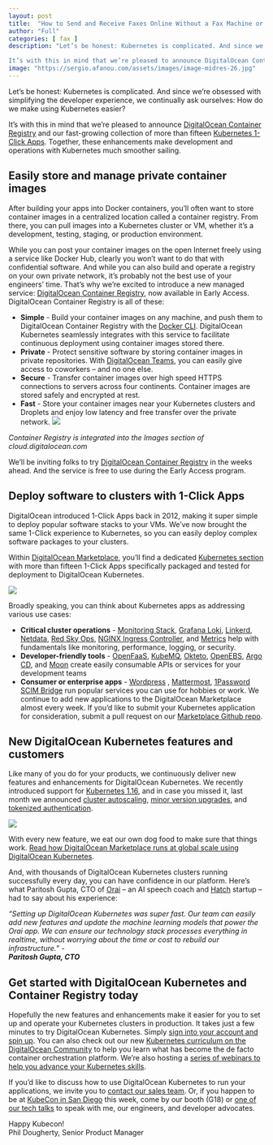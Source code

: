 ```yaml
---
layout: post
title:  "How to Send and Receive Faxes Online Without a Fax Machine or Phone Line"
author: "Full"
categories: [ fax ]
description: "Let’s be honest: Kubernetes is complicated. And since we’re obsessed with simplifying the developer experience, we continually ask ourselves: How do we make using Kubernetes easier?

It’s with this in mind that we’re pleased to announce DigitalOcean Container Registryhttps://www.digitalocean.com/products/containerregistry/ and our fastgrowing collection of more than fifteen Kubernetes 1Click Appshttps://marketplace.digitalocean.com/category/kubernetes. Together, these enhancements make developme"
image: "https://sergio.afanou.com/assets/images/image-midres-26.jpg"
---
```



Let’s be honest: Kubernetes is complicated. And since we’re obsessed with simplifying the developer experience, we continually ask ourselves: How do we make using Kubernetes easier?

It’s with this in mind that we’re pleased to announce [DigitalOcean Container Registry](https://www.digitalocean.com/products/container-registry/) and our fast-growing collection of more than fifteen [Kubernetes 1-Click Apps](https://marketplace.digitalocean.com/category/kubernetes). Together, these enhancements make development and operations with Kubernetes much smoother sailing.

Easily store and manage private container images
------------------------------------------------

After building your apps into Docker containers, you’ll often want to store container images in a centralized location called a container registry. From there, you can pull images into a Kubernetes cluster or VM, whether it’s a development, testing, staging, or production environment.

While you can post your container images on the open Internet freely using a service like Docker Hub, clearly you won’t want to do that with confidential software. And while you can also build and operate a registry on your own private network, it’s probably not the best use of your engineers’ time. That’s why we’re excited to introduce a new managed service: [DigitalOcean Container Registry](https://www.digitalocean.com/products/container-registry/), now available in Early Access. DigitalOcean Container Registry is all of these:

* **Simple** - Build your container images on any machine, and push them to DigitalOcean Container Registry with the [Docker CLI](https://docs.docker.com/engine/reference/commandline/cli/). DigitalOcean Kubernetes seamlessly integrates with this service to facilitate continuous deployment using container images stored there.
* **Private** - Protect sensitive software by storing container images in private repositories. With [DigitalOcean Teams](https://www.digitalocean.com/products/teams/), you can easily give access to coworkers – and no one else.
* **Secure** - Transfer container images over high speed HTTPS connections to servers across four continents. Container images are stored safely and encrypted at rest.
* **Fast** - Store your container images near your Kubernetes clusters and Droplets and enjoy low latency and free transfer over the private network.
![](https://images.prismic.io/www-static/68b2e34b-cee8-428f-bd65-e1089df8c047_digitalocean-container-registry-ui.png?auto=compress,format)

*Container Registry is integrated into the Images section of cloud.digitalocean.com*

We’ll be inviting folks to try [DigitalOcean Container Registry](https://www.digitalocean.com/products/container-registry/) in the weeks ahead. And the service is free to use during the Early Access program.

Deploy software to clusters with 1-Click Apps
---------------------------------------------

DigitalOcean introduced 1-Click Apps back in 2012, making it super simple to deploy popular software stacks to your VMs. We’ve now brought the same 1-Click experience to Kubernetes, so you can easily deploy complex software packages to your clusters.

Within [DigitalOcean Marketplace](https://marketplace.digitalocean.com/), you’ll find a dedicated [Kubernetes section](https://marketplace.digitalocean.com/category/kubernetes) with more than fifteen 1-Click Apps specifically packaged and tested for deployment to DigitalOcean Kubernetes.

![](https://images.prismic.io/www-static/4a9bc9d3-593f-47bb-a6fd-857a36e8a3c4_digitalocean-kubernetes-1-click-apps.png?auto=compress,format)

Broadly speaking, you can think about Kubernetes apps as addressing various use cases:

* **Critical cluster operations** - [Monitoring Stack](https://marketplace.digitalocean.com/apps/kubernetes-monitoring-stack), [Grafana Loki](https://marketplace.digitalocean.com/apps/grafana-loki), [Linkerd](https://marketplace.digitalocean.com/apps/linkerd), [Netdata](https://marketplace.digitalocean.com/apps/netdata), [Red Sky Ops](https://marketplace.digitalocean.com/apps/red-sky-ops), [NGINX Ingress Controller](https://marketplace.digitalocean.com/apps/nginx-ingress-controller), and [Metrics](https://marketplace.digitalocean.com/apps/kubernetes-metrics-server) help with fundamentals like monitoring, performance, logging, or security.
* **Developer-friendly tools** - [OpenFaaS](https://marketplace.digitalocean.com/apps/openfaas-kubernetes), [KubeMQ](https://marketplace.digitalocean.com/apps/kubemq), [Okteto](https://marketplace.digitalocean.com/apps/okteto-1), [OpenEBS](https://marketplace.digitalocean.com/apps/openebs-1), [Argo CD](https://marketplace.digitalocean.com/apps/argo-cd), and [Moon](https://marketplace.digitalocean.com/apps/moon) create easily consumable APIs or services for your development teams
* **Consumer or enterprise apps** - [Wordpress](https://marketplace.digitalocean.com/apps/wordpress-kubernetes) , [Mattermost](https://marketplace.digitalocean.com/apps/mattermost-operator), [1Password SCIM Bridge](https://marketplace.digitalocean.com/apps/1password-scim-bridge) run popular services you can use for hobbies or work.
We continue to add new applications to the DigitalOcean Marketplace almost every week. If you’d like to submit your Kubernetes application for consideration, submit a pull request on our [Marketplace Github repo](https://github.com/digitalocean/marketplace-kubernetes/blob/master/CONTRIBUTING.md).

New DigitalOcean Kubernetes features and customers
--------------------------------------------------

Like many of you do for your products, we continuously deliver new features and enhancements for DigitalOcean Kubernetes. We recently introduced support for [Kubernetes 1.16](https://kubernetes.io/blog/2019/09/18/kubernetes-1-16-release-announcement/), and in case you missed it, last month we announced [cluster autoscaling](https://www.digitalocean.com/docs/kubernetes/how-to/configure-autoscaling/), [minor version upgrades](https://www.digitalocean.com/docs/kubernetes/how-to/upgrade-cluster/), and [tokenized authentication](https://www.digitalocean.com/docs/kubernetes/how-to/connect-to-cluster/).

![](https://images.prismic.io/www-static/703a0786-3d3b-4499-af91-0a34d09e36be_digitalocean-kubernetes-autoscale-1.png?auto=compress,format)

With every new feature, we eat our own dog food to make sure that things work. [Read how DigitalOcean Marketplace runs at global scale using DigitalOcean Kubernetes](https://blog.digitalocean.com/how-we-launched-our-marketplace-using-digitalocean-kubernetes-part-1/).

And, with thousands of DigitalOcean Kubernetes clusters running successfully every day, you can have confidence in our platform. Here’s what Paritosh Gupta, CTO of [Orai](http://www.orai.com/) – an AI speech coach and [Hatch](https://www.digitalocean.com/hatch/) startup – had to say about his experience:

*“Setting up DigitalOcean Kubernetes was super fast. Our team can easily add new features and update the machine learning models that power the Orai app. We can ensure our technology stack processes everything in realtime, without worrying about the time or cost to rebuild our infrastructure.” -  
**Paritosh Gupta, CTO***


Get started with DigitalOcean Kubernetes and Container Registry today
---------------------------------------------------------------------

Hopefully the new features and enhancements make it easier for you to set up and operate your Kubernetes clusters in production. It takes just a few minutes to try DigitalOcean Kubernetes. Simply [sign into your account and spin up](https://cloud.digitalocean.com/kubernetes/clusters/new). You can also check out our new [Kubernetes curriculum on the DigitalOcean Community](https://www.digitalocean.com/community/curriculums/kubernetes-for-full-stack-developers) to help you learn what has become the de facto container orchestration platform. We’re also hosting a [series of webinars to help you advance your Kubernetes skills](https://go.digitalocean.com/WEBAdvanced-K8s-With-DO-General_MainLandingPagev1).

If you’d like to discuss how to use DigitalOcean Kubernetes to run your applications, we invite you to [contact our sales team](https://www.digitalocean.com/company/contact/sales/). Or, if you happen to be at [KubeCon in San Diego](https://events19.linuxfoundation.org/events/kubecon-cloudnativecon-north-america-2019/) this week, come by our booth (G18) or [one of our tech talks](https://kccncna19.sched.com/?searchstring=digitalocean) to speak with me, our engineers, and developer advocates.

Happy Kubecon!  
Phil Dougherty, Senior Product Manager

